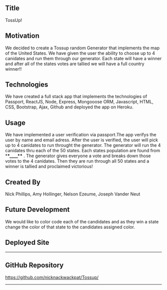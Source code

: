 ## Title

TossUp!

## Motivation

We decided to create a Tossup random Generator that implements the map of the United States. We have given the user the ability to choose up to 4 canidates and run them through our generator. Each state will have a winner and after all of the states votes are tallied we will have a full country winner!!

## Technologies

We have created a full stack app that implements the technologies of Passport, ReactJS, Node, Express, Mongooose ORM, Javascript, HTML, CSS, Bootstrap, Ajax, Github and deployed the app on Heroku.

## Usage

We have implemented a user verification via passport.The app verifys the user by name and email adress. After the user is verified, the user will pick up to 4 canidates to run throught the generator. The generator will run the 4 canidates thru each of the 50 states. Each states population are found from \***\*\_\_\_\_\*\*** . The generator gives everyone a vote and breaks down those votes to the 4 canidates. Then they are run through all 50 states and a winner is tallied and proclaimed victorious!

## Created By

Nick Phillips, Amy Hollinger, Nelson Ezeume, Joseph Vander Neut

## Future Development

We would like to color code each of the candidates and as they win a state change the color of that state to the candidates assigned color.

## Deployed Site

---

## GitHub Repository

https://github.com/nicknackwackpat/Tossup/

---
